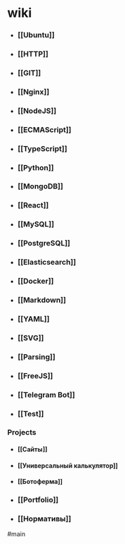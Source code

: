 # wiki

- ### [[Ubuntu]]
- ### [[HTTP]]
- ### [[GIT]]
- ### [[Nginx]]
- ### [[NodeJS]]
- ### [[ECMAScript]]
- ### [[TypeScript]]
- ### [[Python]]
- ### [[MongoDB]]
- ### [[React]]
- ### [[MySQL]]
- ### [[PostgreSQL]]
- ### [[Elasticsearch]]
- ### [[Docker]]
- ### [[Markdown]]
- ### [[YAML]]
- ### [[SVG]]
- ### [[Parsing]]
- ### [[FreeJS]]
- ### [[Telegram Bot]]
- ### [[Test]]

### Projects
- #### [[Сайты]]
- #### [[Универсальный калькулятор]]
- #### [[Ботоферма]]
- ### [[Portfolio]]
- ### [[Нормативы]]

#main